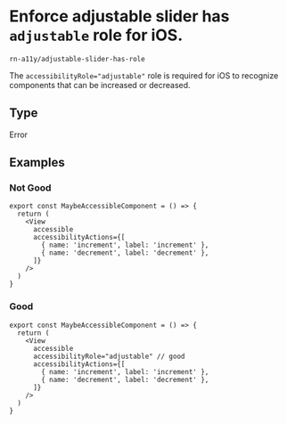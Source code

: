 # Enforce adjustable slider has `adjustable` role for iOS.

`rn-a11y/adjustable-slider-has-role`

The `accessibilityRole="adjustable"` role is required for iOS to recognize components that can be increased or decreased.

## Type

Error

## Examples

### Not Good

```tsx
export const MaybeAccessibleComponent = () => {
  return (
    <View
      accessible
      accessibilityActions={[
        { name: 'increment', label: 'increment' },
        { name: 'decrement', label: 'decrement' },
      ]}
    />
  )
}
```

### Good

```tsx
export const MaybeAccessibleComponent = () => {
  return (
    <View
      accessible
      accessibilityRole="adjustable" // good
      accessibilityActions={[
        { name: 'increment', label: 'increment' },
        { name: 'decrement', label: 'decrement' },
      ]}
    />
  )
}
```
